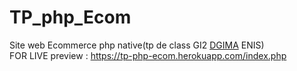# TP_php_Ecom
Site web Ecommerce php native(tp de class GI2 [DGIMA](https://enis.rnu.tn/fra/departements/GIMA/1/departement-de-genie-informatique) ENIS) </br>
FOR LIVE preview : https://tp-php-ecom.herokuapp.com/index.php
